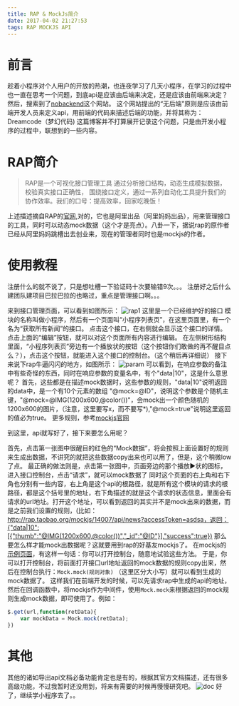 ```yaml
---
title: RAP & MockJs简介
date: 2017-04-02 21:27:53
tags: RAP MOCKJS API 
---
```


# 前言
趁着小程序对个人用户的开放的热潮，也连夜学习了几天小程序，在学习的过程中也一直在思考一个问题，到底api是应该由后端来决定，还是应该由前端来决定？然后，搜索到了[nobackend](http://nobackend.org)这个网站。
这个网站提出的“无后端”原则是应该由前端开发人员来定义api，用前端的代码来描述后端的功能，并将其称为：Dreamcode（梦幻代码)
这篇博客并不打算展开记录这个问题，只是由开发小程序的过程中，联想到的一些内容。

# RAP简介
> RAP是一个可视化接口管理工具 通过分析接口结构，动态生成模拟数据，校验真实接口正确性， 围绕接口定义，通过一系列自动化工具提升我们的协作效率。我们的口号：提高效率，回家吃晚饭！

上述描述摘自RAP的[官网](rap.taobao.org),对的，它也是阿里出品（阿里妈妈出品），用来管理接口的工具，同时可以动态mock数据（这个才是亮点）。八卦一下，据说rap的原作者已经从阿里妈妈跳槽出去创业来，现在的管理者同时也是mockjs的作者。

# 使用教程
注册什么的就不说了，只是想吐槽一下验证码十次要输错9次。。。
注册好之后什么建团队建项目巴拉巴拉的也略过，重点是管理接口啊。。。

来到接口管理页面，可以看到如图所示：
![rap1](rap1.png)
这里是一个已经维护好的接口
模块的名称叫做小程序，然后有一个页面叫“小程序列表页”，在这里页面里，有一个名为“获取所有新闻”的接口。
点击这个接口，在右侧就会显示这个接口的详情。
点击上面的“编辑”按钮，就可以对这个页面所有内容进行编辑。
在左侧树形结构里面，“小程序列表页”旁边有一个播放状的按钮（这个按钮你们敢做的再不醒目点么？），点击这个按钮，就能进入这个接口的控制台。（这个稍后再详细说）
接下来说下rap牛逼闪闪的地方，如图所示：
![param](param.png)
可以看到，在响应参数的备注中有些奇怪的东西，同时在响应参数的变量名中，有个"data|10"，这是什么意思呢？
首先，这些都是在描述mock数据时，这些参数的规则，"data|10"说明返回的data中，是一个有10个元素的数组
"@mock=@ID"，说明这个参数是个随机主键，"@mock=@IMG(1200x600,@color())"，会mock出一个颜色随机的1200x600的图片，（注意，这里要写x，而不要写*),"@mock=true"说明这里返回的值必为true。
更多规则，参考[mockjs官网](http://mockjs.com/examples.html)

到这里，api就写好了，接下来要怎么用呢？

首先，点击第一张图中很醒目的红色的“Mock数据”，将会按照上面设置好的规则来生成出数据，不讲究的就把这些数据copy出来也可以用了，但是，这个稍微low了点。
最正确的做法则是，点击第一张图中，页面旁边的那个播放▶️状的图标，进入接口控制台，点击“请求”，就可以mock数据了
同时这个页面的右上角和右下角也分别有一些内容，右上角是这个api的根路径，就是所有这个模块的请求的根路径，都是这个括号里的地址，右下角描述的就是这个请求的状态信息，里面会有请求的url地址。打开这个地址，可以看到返回的其实并不是mock出来的数据，而是之前我们设置的规则，(比如：http://rap.taobao.org/mockjs/14007/api/news?accessToken=asdsa，返回：{"data|10":[{"thumb":"@IMG(1200x600,@color())","_id":"@ID"}],"success":true}) 那么要怎么样才能mock出数据呢？这就要用到rap的好基友mockjs了。
在mockjs的[示例页面](http://mockjs.com/examples.html)，有这样一句话：你可以打开控制台，随意地试验这些方法。
于是，你可以打开控制台，将前面打开接口url地址返回的mock数据的规则copy出来，然后在控制台执行：`Mock.mock(规则对象)`
（这里区分大小写）就可以看到生成的mock数据了。
这样我们在前端开发的时候，可以先请求rap中生成的api的地址，然后在回调函数中，将mockjs作为中间件，使用`Mock.mock`来根据返回的mock规则生成mock数据，即可使用了。例如：
``` javascript
$.get(url,function(retData){
	var mockData = Mock.mock(retData);
})
```
# 其他
其他的诸如导出api文档必备功能肯定也是有的，根据其官方文档描述，还有很多高级功能，不过我暂时还没用到，将来有需要的时候再慢慢研究吧。
![doc](doc.png)
好了，继续学小程序去了。。

